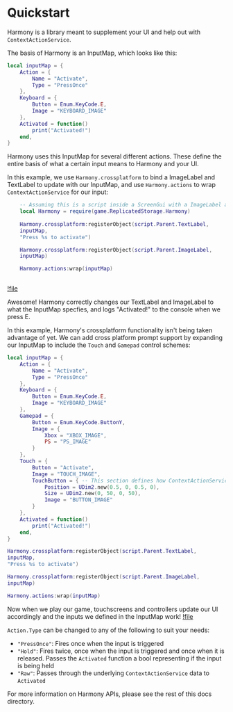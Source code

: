 # Quickstart

Harmony is a library meant to supplement your UI and help out with `ContextActionService`.

The basis of Harmony is an InputMap, which looks like this:

```lua
local inputMap = {
	Action = {
		Name = "Activate",
		Type = "PressOnce"
	},
	Keyboard = {
		Button = Enum.KeyCode.E,
		Image = "KEYBOARD_IMAGE"
	},
	Activated = function()
		print("Activated!")
	end,
}
```

Harmony uses this InputMap for several different actions. These define the entire basis of what a certain input means to Harmony and your UI.

In this example, we use `Harmony.crossplatform` to bind a ImageLabel and TextLabel to update with our InputMap, and use `Harmony.actions` to wrap `ContextActionService` for our input:

```lua
    -- Assuming this is a script inside a ScreenGui with a ImageLabel and TextLabel, using the InputMap above
    local Harmony = require(game.ReplicatedStorage.Harmony)
    
    Harmony.crossplatform:registerObject(script.Parent.TextLabel,
	inputMap,
	"Press %s to activate")

    Harmony.crossplatform:registerObject(script.Parent.ImageLabel,
	inputMap)

    Harmony.actions:wrap(inputMap)
    
```

[!file](/assets/quickstart-example-inputmap-intro.webm)

Awesome! Harmony correctly changes our TextLabel and ImageLabel to what the InputMap specfies, and logs "Activated!" to the console when we press E.

In this example, Harmony's crossplatform functionality isn't being taken advantage of yet. We can add cross platform prompt support by expanding our InputMap to include the `Touch` and `Gamepad` control schemes:

```lua
local inputMap = {
	Action = {
		Name = "Activate",
		Type = "PressOnce"
	},
	Keyboard = {
		Button = Enum.KeyCode.E,
		Image = "KEYBOARD_IMAGE"
	},
	Gamepad = {
		Button = Enum.KeyCode.ButtonY,
		Image = {
			Xbox = "XBOX_IMAGE",
			PS = "PS_IMAGE"
		}
	},
	Touch = {
		Button = "Activate",
		Image = "TOUCH_IMAGE",
		TouchButton = { -- This section defines how ContextActionService should reposition and resize our button for touch support
			Position = UDim2.new(0.5, 0, 0.5, 0),
			Size = UDim2.new(0, 50, 0, 50),
			Image = "BUTTON_IMAGE"
		}
	},
	Activated = function()
		print("Activated!")
	end,
}

Harmony.crossplatform:registerObject(script.Parent.TextLabel,
inputMap,
"Press %s to activate")

Harmony.crossplatform:registerObject(script.Parent.ImageLabel,
inputMap)

Harmony.actions:wrap(inputMap)
```

Now when we play our game, touchscreens and controllers update our UI accordingly and the inputs we defined in the InputMap work!
[!file](/assets/quickstart-example-inputmap-crossplatform.webm)

`Action.Type` can be changed to any of the following to suit your needs:
- `"PressOnce"`: Fires once when the input is triggered
- `"Hold"`: Fires twice, once when the input is triggered and once when it is released. Passes the `Activated` function a bool representing if the input is being held
- `"Raw"`: Passes through the underlying `ContextActionService` data to `Activated`

For more information on Harmony APIs, please see the rest of this docs directory.